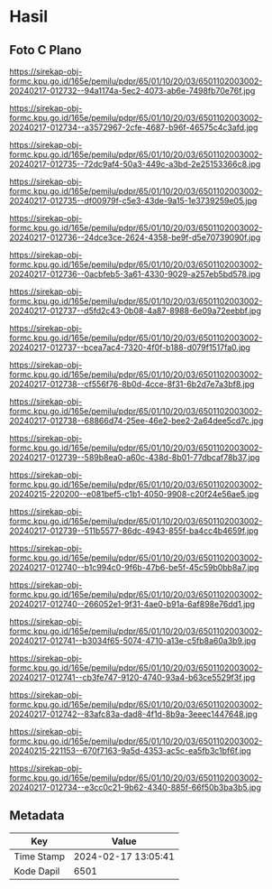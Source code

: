 # Hasil

## Foto C Plano

https://sirekap-obj-formc.kpu.go.id/165e/pemilu/pdpr/65/01/10/20/03/6501102003002-20240217-012732--94a1174a-5ec2-4073-ab6e-7498fb70e76f.jpg

https://sirekap-obj-formc.kpu.go.id/165e/pemilu/pdpr/65/01/10/20/03/6501102003002-20240217-012734--a3572967-2cfe-4687-b96f-46575c4c3afd.jpg

https://sirekap-obj-formc.kpu.go.id/165e/pemilu/pdpr/65/01/10/20/03/6501102003002-20240217-012735--72dc9af4-50a3-449c-a3bd-2e25153366c8.jpg

https://sirekap-obj-formc.kpu.go.id/165e/pemilu/pdpr/65/01/10/20/03/6501102003002-20240217-012735--df00979f-c5e3-43de-9a15-1e3739259e05.jpg

https://sirekap-obj-formc.kpu.go.id/165e/pemilu/pdpr/65/01/10/20/03/6501102003002-20240217-012736--24dce3ce-2624-4358-be9f-d5e70739090f.jpg

https://sirekap-obj-formc.kpu.go.id/165e/pemilu/pdpr/65/01/10/20/03/6501102003002-20240217-012736--0acbfeb5-3a61-4330-9029-a257eb5bd578.jpg

https://sirekap-obj-formc.kpu.go.id/165e/pemilu/pdpr/65/01/10/20/03/6501102003002-20240217-012737--d5fd2c43-0b08-4a87-8988-6e09a72eebbf.jpg

https://sirekap-obj-formc.kpu.go.id/165e/pemilu/pdpr/65/01/10/20/03/6501102003002-20240217-012737--bcea7ac4-7320-4f0f-b188-d079f1517fa0.jpg

https://sirekap-obj-formc.kpu.go.id/165e/pemilu/pdpr/65/01/10/20/03/6501102003002-20240217-012738--cf556f76-8b0d-4cce-8f31-6b2d7e7a3bf8.jpg

https://sirekap-obj-formc.kpu.go.id/165e/pemilu/pdpr/65/01/10/20/03/6501102003002-20240217-012738--68866d74-25ee-46e2-bee2-2a64dee5cd7c.jpg

https://sirekap-obj-formc.kpu.go.id/165e/pemilu/pdpr/65/01/10/20/03/6501102003002-20240217-012739--589b8ea0-a60c-438d-8b01-77dbcaf78b37.jpg

https://sirekap-obj-formc.kpu.go.id/165e/pemilu/pdpr/65/01/10/20/03/6501102003002-20240215-220200--e081bef5-c1b1-4050-9908-c20f24e56ae5.jpg

https://sirekap-obj-formc.kpu.go.id/165e/pemilu/pdpr/65/01/10/20/03/6501102003002-20240217-012739--511b5577-86dc-4943-855f-ba4cc4b4659f.jpg

https://sirekap-obj-formc.kpu.go.id/165e/pemilu/pdpr/65/01/10/20/03/6501102003002-20240217-012740--b1c994c0-9f6b-47b6-be5f-45c59b0bb8a7.jpg

https://sirekap-obj-formc.kpu.go.id/165e/pemilu/pdpr/65/01/10/20/03/6501102003002-20240217-012740--266052e1-9f31-4ae0-b91a-6af898e76dd1.jpg

https://sirekap-obj-formc.kpu.go.id/165e/pemilu/pdpr/65/01/10/20/03/6501102003002-20240217-012741--b3034f65-5074-4710-a13e-c5fb8a60a3b9.jpg

https://sirekap-obj-formc.kpu.go.id/165e/pemilu/pdpr/65/01/10/20/03/6501102003002-20240217-012741--cb3fe747-9120-4740-93a4-b63ce5529f3f.jpg

https://sirekap-obj-formc.kpu.go.id/165e/pemilu/pdpr/65/01/10/20/03/6501102003002-20240217-012742--83afc83a-dad8-4f1d-8b9a-3eeec1447648.jpg

https://sirekap-obj-formc.kpu.go.id/165e/pemilu/pdpr/65/01/10/20/03/6501102003002-20240215-221153--670f7163-9a5d-4353-ac5c-ea5fb3c1bf6f.jpg

https://sirekap-obj-formc.kpu.go.id/165e/pemilu/pdpr/65/01/10/20/03/6501102003002-20240217-012734--e3cc0c21-9b62-4340-885f-66f50b3ba3b5.jpg


## Metadata

| Key        | Value               |
| ---------- | ------------------- |
| Time Stamp | 2024-02-17 13:05:41 |
| Kode Dapil | 6501                |



